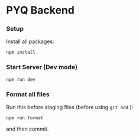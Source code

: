 # PYQ Backend

### Setup

Install all packages:

```
npm install
```

### Start Server (Dev mode)

```
npm run dev
```

### Format all files

Run this before staging files (before using `git add` ):

```
npm run format
```

and then commit.
